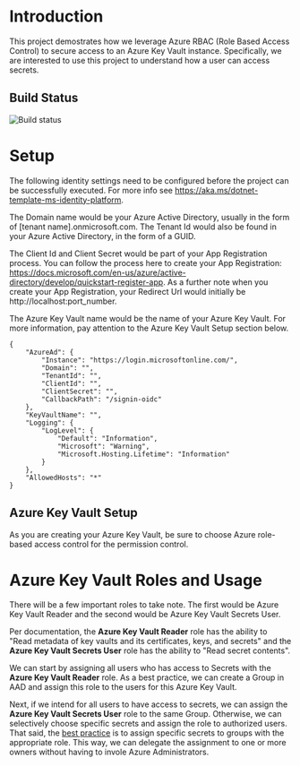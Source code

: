 # Introduction
This project demostrates how we leverage Azure RBAC (Role Based Access Control) to secure access to an Azure Key Vault instance. Specifically, we are interested to use this project to understand how a user can access secrets.

## Build Status
![Build status](https://github.com/seekdavidlee/Eklee-KeyVault/actions/workflows/app.yml/badge.svg)

# Setup
The following identity settings need to be configured before the project can be successfully executed. For more info see https://aka.ms/dotnet-template-ms-identity-platform. 

The Domain name would be your Azure Active Directory, usually in the form of [tenant name].onmicrosoft.com. The Tenant Id would also be found in your Azure Active Directory, in the form of a GUID. 

The Client Id and Client Secret would be part of your App Registration process. You can follow the process here to create your App Registration: https://docs.microsoft.com/en-us/azure/active-directory/develop/quickstart-register-app. As a further note when you create your App Registration, your Redirect Url would initially be http://localhost:port_number. 

The Azure Key Vault name would be the name of your Azure Key Vault. For more information, pay attention to the Azure Key Vault Setup section below.

```
{
	"AzureAd": {
		"Instance": "https://login.microsoftonline.com/",
		"Domain": "",
		"TenantId": "",
		"ClientId": "",
		"ClientSecret": "",
		"CallbackPath": "/signin-oidc"
	},
	"KeyVaultName": "",
	"Logging": {
		"LogLevel": {
			"Default": "Information",
			"Microsoft": "Warning",
			"Microsoft.Hosting.Lifetime": "Information"
		}
	},
	"AllowedHosts": "*"
}
```

## Azure Key Vault Setup
As you are creating your Azure Key Vault, be sure to choose Azure role-based access control for the permission control.

# Azure Key Vault Roles and Usage
There will be a few important roles to take note. The first would be Azure Key Vault Reader and the second would be Azure Key Vault Secrets User.

Per documentation, the **Azure Key Vault Reader** role has the ability to "Read metadata of key vaults and its certificates, keys, and secrets" and the **Azure Key Vault Secrets User** role has the ability to "Read secret contents". 

We can start by assigning all users who has access to Secrets with the **Azure Key Vault Reader** role. As a best practice, we can create a Group in AAD and assign this role to the users for this Azure Key Vault.

Next, if we intend for all users to have access to secrets, we can assign the **Azure Key Vault Secrets User** role to the same Group. Otherwise, we can selectively choose specific secrets and assign the role to authorized users. That said, the [best practice](https://docs.microsoft.com/en-us/azure/active-directory/roles/best-practices#6-use-groups-for-azure-ad-role-assignments-and-delegate-the-role-assignment) is to assign specific secrets to groups with the appropriate role. This way, we can delegate the assignment to one or more owners without having to invole Azure Administrators.